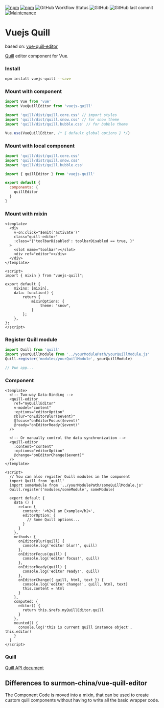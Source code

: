 [![npm](https://img.shields.io/npm/v/vuejs-quill?style=flat-square)](https://www.npmjs.com/package/vuejs-quill)
[![npm](https://img.shields.io/npm/dt/vuejs-quill?style=flat-square)](https://www.npmjs.com/package/vuejs-quill)
![GitHub Workflow Status](https://img.shields.io/github/workflow/status/TessyPowder/vuejs-quill/Lint?label=Lint&style=flat-square)
![GitHub](https://img.shields.io/github/license/TessyPowder/vuejs-quill?style=flat-square)
![GitHub last commit](https://img.shields.io/github/last-commit/TessyPowder/vuejs-quill?style=flat-square)
[![Maintenance](https://img.shields.io/maintenance/yes/2020?style=flat-square)](https://github.com/TessyPowder/vuejs-quill/commits/)

# Vuejs Quill

based on: [vue-quill-editor](https://github.com/surmon-china/vue-quill-editor/)

[Quill](https://github.com/quilljs/quill) editor component for Vue.

### Install

``` bash
npm install vuejs-quill --save
```

### Mount with component
``` javascript
import Vue from 'vue'
import VueQuillEditor from 'vuejs-quill'

import 'quill/dist/quill.core.css' // import styles
import 'quill/dist/quill.snow.css' // for snow theme
import 'quill/dist/quill.bubble.css' // for bubble theme

Vue.use(VueQuillEditor, /* { default global options } */)
```

 ### Mount with local component
```javascript
import 'quill/dist/quill.core.css'
import 'quill/dist/quill.snow.css'
import 'quill/dist/quill.bubble.css'

import { quillEditor } from 'vuejs-quill'

export default {
  components: {
    quillEditor
  }
}
```

### Mount with mixin
```vue
<template>
  <div
    v-on:click="$emit('activate')"
    class="quill-editor"
    :class="{'toolbarDisabled': toolbarDisabled == true, }"
  >
    <slot name="toolbar"></slot>
    <div ref="editor"></div>
  </div>
</template>

<script>
import { mixin } from "vuejs-quill";

export default {
	mixins: [mixin],
	data: function() {
		return {
			mixinOptions: {
				theme: "snow",
			}
		};
	},
};
</script>
```

### Register Quill module

```javascript
import Quill from 'quill'
import yourQuillModule from '../yourModulePath/yourQuillModule.js'
Quill.register('modules/yourQuillModule', yourQuillModule)

// Vue app...
```

### Component

``` vue
<template>
  <!-- Two-way Data-Binding -->
  <quill-editor
    ref="myQuillEditor"
    v-model="content"
    :options="editorOption"
    @blur="onEditorBlur($event)"
    @focus="onEditorFocus($event)"
    @ready="onEditorReady($event)"
  />

  <!-- Or manually control the data synchronization -->
  <quill-editor
    :content="content"
    :options="editorOption"
    @change="onEditorChange($event)"
  />
</template>

<script>
  // You can also register Quill modules in the component
  import Quill from 'quill'
  import someModule from '../yourModulePath/someQuillModule.js'
  Quill.register('modules/someModule', someModule)
  
  export default {
    data () {
      return {
        content: '<h2>I am Example</h2>',
        editorOption: {
          // Some Quill options...
        }
      }
    },
    methods: {
      onEditorBlur(quill) {
        console.log('editor blur!', quill)
      },
      onEditorFocus(quill) {
        console.log('editor focus!', quill)
      },
      onEditorReady(quill) {
        console.log('editor ready!', quill)
      },
      onEditorChange({ quill, html, text }) {
        console.log('editor change!', quill, html, text)
        this.content = html
      }
    },
    computed: {
      editor() {
        return this.$refs.myQuillEditor.quill
      }
    },
    mounted() {
      console.log('this is current quill instance object', this.editor)
    }
  }
</script>
```

### Quill
[Quill API document](https://quilljs.com/docs/quickstart/)

## Differences to surmon-china/vue-quill-editor
The Component Code is moved into a mixin, that can be used to create custom quill components without having to write all the basic wrapper code.
